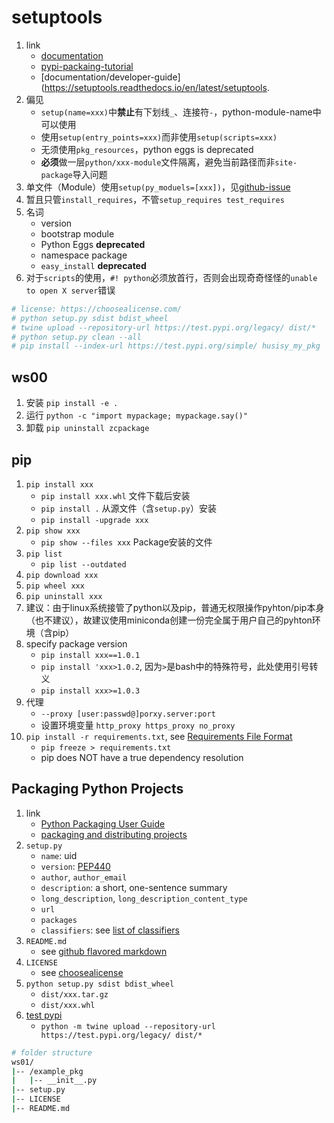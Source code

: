 # setuptools

1. link
   * [documentation](https://setuptools.readthedocs.io/en/latest/index.html)
   * [pypi-packaing-tutorial](https://packaging.python.org/tutorials/packaging-projects/)
   * [documentation/developer-guide](https://setuptools.readthedocs.io/en/latest/setuptools.
2. 偏见
   * `setup(name=xxx)`中**禁止**有下划线`_`、连接符`-`，python-module-name中可以使用
   * 使用`setup(entry_points=xxx)`而非使用`setup(scripts=xxx)`
   * 无须使用`pkg_resources`，python eggs is deprecated
   * **必须**做一层`python/xxx-module`文件隔离，避免当前路径而非`site-package`导入问题
3. 单文件（Module）使用`setup(py_moduels=[xxx])`，见[github-issue](https://github.com/pypa/packaging.python.org/issues/397)
4. 暂且只管`install_requires`，不管`setup_requires test_requires`
5. 名词
   * version
   * bootstrap module
   * Python Eggs **deprecated**
   * namespace package
   * `easy_install` **deprecated**
6. 对于`scripts`的使用，`#! python`必须放首行，否则会出现奇奇怪怪的`unable to open X server`错误

```Python
# license: https://choosealicense.com/
# python setup.py sdist bdist_wheel
# twine upload --repository-url https://test.pypi.org/legacy/ dist/*
# python setup.py clean --all
# pip install --index-url https://test.pypi.org/simple/ husisy_my_pkg
```

## ws00

1. 安装 `pip install -e .`
2. 运行 `python -c "import mypackage; mypackage.say()"`
3. 卸载 `pip uninstall zcpackage`

## pip

1. `pip install xxx`
   * `pip install xxx.whl` 文件下载后安装
   * `pip install .` 从源文件（含`setup.py`）安装
   * `pip install -upgrade xxx`
2. `pip show xxx`
   * `pip show --files xxx` Package安装的文件
3. `pip list`
   * `pip list --outdated`
4. `pip download xxx`
5. `pip wheel xxx`
6. `pip uninstall xxx`
7. 建议：由于linux系统接管了python以及pip，普通无权限操作pyhton/pip本身（也不建议），故建议使用miniconda创建一份完全属于用户自己的pyhton环境（含pip）
8. specify package version
   * `pip install xxx==1.0.1`
   * `pip install 'xxx>1.0.2`, 因为`>`是bash中的特殊符号，此处使用引号转义
   * `pip install xxx>=1.0.3`
9. 代理
   * `--proxy [user:passwd@]porxy.server:port`
   * 设置环境变量 `http_proxy https_proxy no_proxy`
10. `pip install -r requirements.txt`, see [Requirements File Format](https://pip.pypa.io/en/stable/reference/pip_install/#requirements-file-format)
    * `pip freeze > requirements.txt`
    * pip does NOT have a true dependency resolution

## Packaging Python Projects

1. link
   * [Python Packaging User Guide](https://packaging.python.org/tutorials/packaging-projects)
   * [packaging and distributing projects](https://packaging.python.org/guides/distributing-packages-using-setuptools/)
2. `setup.py`
   * `name`: uid
   * `version`: [PEP440](https://www.python.org/dev/peps/pep-0440/)
   * `author`, `author_email`
   * `description`: a short, one-sentence summary
   * `long_description`, `long_description_content_type`
   * `url`
   * `packages`
   * `classifiers`: see [list of classifiers](https://pypi.org/classifiers/)
3. `README.md`
   * see [github flavored markdown](https://guides.github.com/features/mastering-markdown/)
4. `LICENSE`
   * see [choosealicense](https://choosealicense.com/)
5. `python setup.py sdist bdist_wheel`
   * `dist/xxx.tar.gz`
   * `dist/xxx.whl`
6. [test pypi](https://test.pypi.org/)
   * `python -m twine upload --repository-url https://test.pypi.org/legacy/ dist/*`

```bash
# folder structure
ws01/
|-- /example_pkg
|   |-- __init__.py
|-- setup.py
|-- LICENSE
|-- README.md
```
